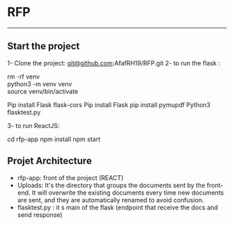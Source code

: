 # RFP
____
## Start the project

1- Clone the project: git@github.com:AfafRH19/RFP.git
2- to run the flask : 

rm -rf venv  
python3 -m venv venv  
source venv/bin/activate

Pip install Flask flask-cors
Pip install Flask
pip install pymupdf
Python3 flasktest.py  


3- to run ReactJS:

cd rfp-app
npm install
npm start 


## Projet Architecture

- rfp-app: front of the project (REACT)
- Uploads: It's the directory that groups the documents sent by the front-end. It will overwrite the existing documents every time new documents are sent, and they are automatically renamed to avoid confusion.
- flasktest.py : it s main of the flask (endpoint that receive the docs and send response)
